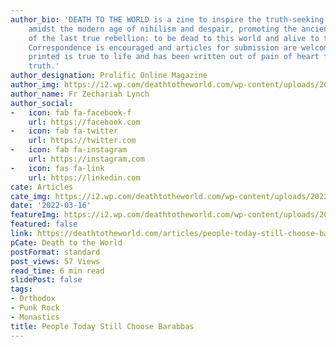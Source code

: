 ```yaml
---
author_bio: 'DEATH TO THE WORLD is a zine to inspire the truth-seeking and soul searching
    amidst the modern age of nihilism and despair, promoting the ancient principles
    of the last true rebellion: to be dead to this world and alive to the other world.
    Correspondence is encouraged and articles for submission are welcomed. Each article
    printed is true to life and has been written out of pain of heart for love of
    truth.'
author_designation: Prolific Online Magazine
author_img: https://i2.wp.com/deathtotheworld.com/wp-content/uploads/2014/06/dttw1.jpg
author_name: Fr Zechariah Lynch
author_social:
-   icon: fab fa-facebook-f
    url: https://facebook.com
-   icon: fab fa-twitter
    url: https://twitter.com
-   icon: fab fa-instagram
    url: https://instagram.com
-   icon: fas fa-link
    url: https://linkedin.com
cate: Articles
cate_img: https://i2.wp.com/deathtotheworld.com/wp-content/uploads/2022/03/F-barabbas.jpg?resize=1140%2C663&ssl=1
date: '2022-03-16'
featureImg: https://i2.wp.com/deathtotheworld.com/wp-content/uploads/2022/03/F-barabbas.jpg?resize=1140%2C663&ssl=1
featured: false
link: https://deathtotheworld.com/articles/people-today-still-choose-barabbas/
pCate: Death to the World
postFormat: standard
post_views: 57 Views
read_time: 6 min read
slidePost: false
tags:
- Orthodox
- Punk Rock
- Monastics
title: People Today Still Choose Barabbas
---
```


